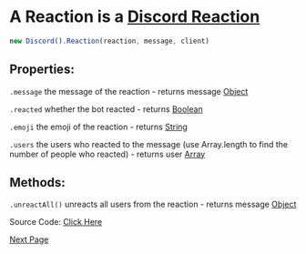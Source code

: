 # A Reaction is a [Discord Reaction](https://discord.com/developers/docs/resources/channel#reaction-object)
```js
new Discord().Reaction(reaction, message, client)
```

## Properties:

`.message` the message of the reaction - returns message [Object](https://javascript.info/object)

`.reacted` whether the bot reacted - returns [Boolean](https://javascript.info/types#boolean-logical-type)

`.emoji` the emoji of the reaction - returns [String](https://javascript.info/types#string)

`.users` the users who reacted to the message (use Array.length to find the number of people who reacted) - returns user [Array](https://javascript.info/array) 

## Methods:

`.unreactAll()` unreacts all users from the reaction - returns message [Object](https://javascript.info/object)


Source Code: [Click Here](https://github.com/discordjslib/discordjslib/tree/main/lib/Classes/Message/Reaction)

[Next Page](https://github.com/discordjslib/discordjslib/blob/main/Documentation/Classes/Role.md)